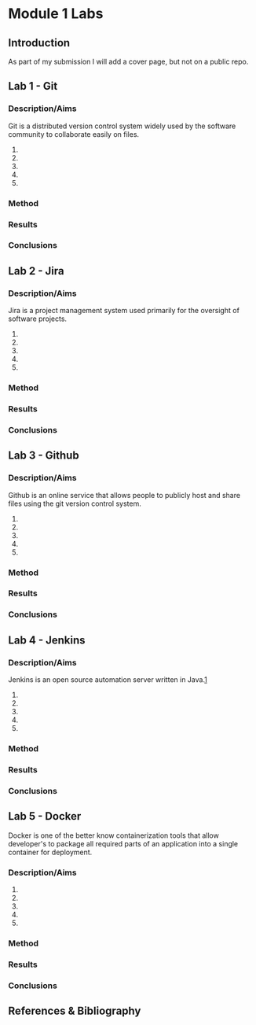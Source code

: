 # Module 1 Labs

## Introduction

As part of my submission I will add a cover page, but not on a public repo.

## Lab 1 - Git

### Description/Aims

Git is a distributed version control system widely used by the software community to collaborate easily on files.

1.
2.
3.
4.
5.

### Method

### Results

### Conclusions

## Lab 2 - Jira

### Description/Aims

Jira is a project management system used primarily for the oversight of software projects.

1.
2.
3.
4.
5.

### Method

### Results

### Conclusions

## Lab 3 - Github

### Description/Aims

Github is an online service that allows people to publicly host and share files using the git version control system.

1.
2.
3.
4.
5.

### Method

### Results

### Conclusions

## Lab 4 - Jenkins

### Description/Aims

Jenkins is an open source automation server written in Java.[1][1]

1.
2.
3.
4.
5.

### Method

### Results

### Conclusions

## Lab 5 - Docker

Docker is one of the better know containerization tools that allow developer's to package all required parts of an application into a single container for deployment.

### Description/Aims

1.
2.
3.
4.
5.

### Method

### Results

### Conclusions

## References & Bibliography

[1]: https://en.wikipedia.org/wiki/Jenkins_(software)